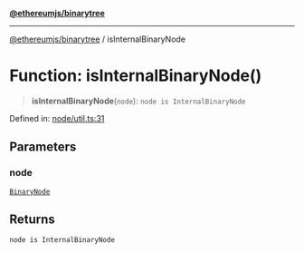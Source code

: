 [**@ethereumjs/binarytree**](../README.md)

***

[@ethereumjs/binarytree](../README.md) / isInternalBinaryNode

# Function: isInternalBinaryNode()

> **isInternalBinaryNode**(`node`): `node is InternalBinaryNode`

Defined in: [node/util.ts:31](https://github.com/Dargon789/ethereumjs-monorepo/blob/master/packages/binarytree/src/node/util.ts#L31)

## Parameters

### node

[`BinaryNode`](../type-aliases/BinaryNode.md)

## Returns

`node is InternalBinaryNode`
